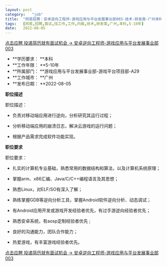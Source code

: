 ```yaml
---
layout:	post
category:	"job"
title:	"网易招聘：安卓逆向工程师-游戏应用与平台发展事业部003-技术-研发类-广州本科5-10年"
tags:	[网易,招聘,面试,找工作,工作,内推,技术,研发类,广州,本科,5-10年]
date:	2022-08-05
---
```


[点击应聘 投递简历就有面试机会 ->  安卓逆向工程师-游戏应用与平台发展事业部003](http://mobile.bole.netease.com/bole/boleDetail?id=23460&employeeId=346f03c3cda5f04c&key=all)



- **学历要求： **本科
- **工作年限： **5-10年
- **所属部门： **游戏应用与平台发展事业部-游戏平台项目部-A29
- **工作城市： **广州
- **发布日期： **2022-08-05



**职位描述**

职位描述： 

* 负责对移动端应用进行逆向，分析研究其运行过程；

* 分析移动端应用的崩溃日志，解决云游戏的运行问题；

* 根据产品需求完成软件功能实现。 

 



**职位要求**

职位要求： 

* 扎实的计算机专业基础，熟悉常用的数据结构和算法，以及计算机系统原理；

* 掌握arm、x86汇编、Java/C/C++编程语言及其思想；

* 熟悉Linux，对ELF/SO有深入了解；

* 熟练掌握GDB等逆向分析工具，掌握Android软件逆向分析、动态调试；

* 有Android应用开发或游戏开发经验者优先，有过手游逆向经验者优先；

* 熟悉安卓系统，有aosp定制经验者优先 ;

* 良好的沟通能力，团队合作能力；

* 热爱游戏，有丰富游戏经验者优先。



[点击应聘 投递简历就有面试机会 ->  安卓逆向工程师-游戏应用与平台发展事业部003](http://mobile.bole.netease.com/bole/boleDetail?id=23460&employeeId=346f03c3cda5f04c&key=all)